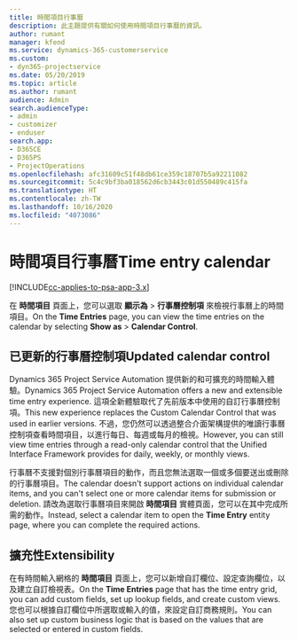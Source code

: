 ```yaml
---
title: 時間項目行事曆
description: 此主題提供有關如何使用時間項目行事曆的資訊。
author: rumant
manager: kfend
ms.service: dynamics-365-customerservice
ms.custom:
- dyn365-projectservice
ms.date: 05/20/2019
ms.topic: article
ms.author: rumant
audience: Admin
search.audienceType:
- admin
- customizer
- enduser
search.app:
- D365CE
- D365PS
- ProjectOperations
ms.openlocfilehash: afc31609c51f48db61ce359c18707b5a92211082
ms.sourcegitcommit: 5c4c9bf3ba018562d6cb3443c01d550489c415fa
ms.translationtype: HT
ms.contentlocale: zh-TW
ms.lasthandoff: 10/16/2020
ms.locfileid: "4073086"
---
```

# <a name="time-entry-calendar"></a><span data-ttu-id="a4a21-103">時間項目行事曆</span><span class="sxs-lookup"><span data-stu-id="a4a21-103">Time entry calendar</span></span>

[!INCLUDE[cc-applies-to-psa-app-3.x](../includes/cc-applies-to-psa-app-3x.md)]

<span data-ttu-id="a4a21-104">在 **時間項目** 頁面上，您可以選取 **顯示為** \> **行事曆控制項** 來檢視行事曆上的時間項目。</span><span class="sxs-lookup"><span data-stu-id="a4a21-104">On the **Time Entries** page, you can view the time entries on the calendar by selecting **Show as** \> **Calendar Control**.</span></span>

## <a name="updated-calendar-control"></a><span data-ttu-id="a4a21-105">已更新的行事曆控制項</span><span class="sxs-lookup"><span data-stu-id="a4a21-105">Updated calendar control</span></span>

<span data-ttu-id="a4a21-106">Dynamics 365 Project Service Automation 提供新的和可擴充的時間輸入體驗。</span><span class="sxs-lookup"><span data-stu-id="a4a21-106">Dynamics 365 Project Service Automation offers a new and extensible time entry experience.</span></span> <span data-ttu-id="a4a21-107">這項全新體驗取代了先前版本中使用的自訂行事曆控制項。</span><span class="sxs-lookup"><span data-stu-id="a4a21-107">This new experience replaces the Custom Calendar Control that was used in earlier versions.</span></span> <span data-ttu-id="a4a21-108">不過，您仍然可以透過整合介面架構提供的唯讀行事曆控制項查看時間項目，以進行每日、每週或每月的檢視。</span><span class="sxs-lookup"><span data-stu-id="a4a21-108">However, you can still view time entries through a read-only calendar control that the Unified Interface Framework provides for daily, weekly, or monthly views.</span></span>

<span data-ttu-id="a4a21-109">行事曆不支援對個別行事曆項目的動作，而且您無法選取一個或多個要送出或刪除的行事曆項目。</span><span class="sxs-lookup"><span data-stu-id="a4a21-109">The calendar doesn't support actions on individual calendar items, and you can't select one or more calendar items for submission or deletion.</span></span> <span data-ttu-id="a4a21-110">請改為選取行事曆項目來開啟 **時間項目** 實體頁面，您可以在其中完成所需的動作。</span><span class="sxs-lookup"><span data-stu-id="a4a21-110">Instead, select a calendar item to open the **Time Entry** entity page, where you can complete the required actions.</span></span>

## <a name="extensibility"></a><span data-ttu-id="a4a21-111">擴充性</span><span class="sxs-lookup"><span data-stu-id="a4a21-111">Extensibility</span></span>

<span data-ttu-id="a4a21-112">在有時間輸入網格的 **時間項目** 頁面上，您可以新增自訂欄位、設定查詢欄位，以及建立自訂檢視表。</span><span class="sxs-lookup"><span data-stu-id="a4a21-112">On the **Time Entries** page that has the time entry grid, you can add custom fields, set up lookup fields, and create custom views.</span></span> <span data-ttu-id="a4a21-113">您也可以根據自訂欄位中所選取或輸入的值，來設定自訂商務規則。</span><span class="sxs-lookup"><span data-stu-id="a4a21-113">You can also set up custom business logic that is based on the values that are selected or entered in custom fields.</span></span>
